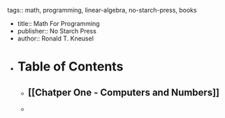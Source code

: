tags:: math, programming, linear-algebra, no-starch-press, books

- title:: Math For Programming
- publisher:: No Starch Press
- author:: Ronald T. Kneusel
- # Table of Contents
	- ## [[Chatper One - Computers and Numbers]]
	-